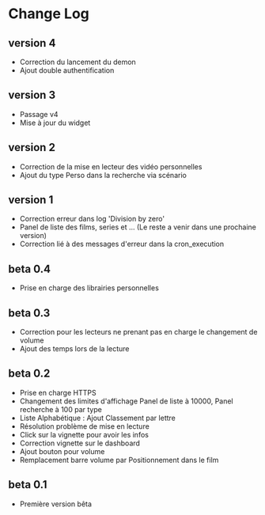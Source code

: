 ﻿Change Log
==========

version 4
----------
* Correction du lancement du demon
* Ajout double authentification

version 3
----------
* Passage v4
* Mise à jour du widget

version 2
---------
* Correction de la mise en lecteur des vidéo personnelles
* Ajout du type Perso dans la recherche via scénario

version 1
---------
* Correction erreur dans log 'Division by zero'
* Panel de liste des films, series et ... (Le reste a venir dans une prochaine version)
* Correction lié à des messages d'erreur dans la cron_execution
 
beta 0.4
--------
* Prise en charge des librairies personnelles

beta 0.3
--------
* Correction pour les lecteurs ne prenant pas en charge le changement de volume
* Ajout des temps lors de la lecture

beta 0.2
--------
* Prise en charge HTTPS
* Changement des limites d'affichage Panel de liste à 10000, Panel recherche à 100 par type 
* Liste Alphabétique : Ajout Classement par lettre
* Résolution problème de mise en lecture
* Click sur la vignette pour avoir les infos
* Correction vignette sur le dashboard
* Ajout bouton pour volume
* Remplacement barre volume par Positionnement dans le film

beta 0.1
--------
* Première version bêta